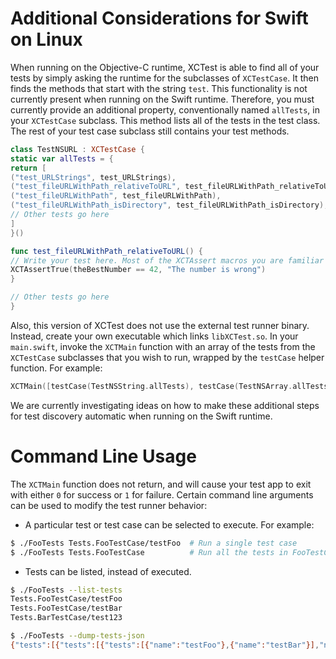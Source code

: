 # Additional Considerations for Swift on Linux

When running on the Objective-C runtime, XCTest is able to find all of your tests by simply asking the runtime for the subclasses of `XCTestCase`. It then finds the methods that start with the string `test`. This functionality is not currently present when running on the Swift runtime. Therefore, you must currently provide an additional property, conventionally named `allTests`, in your `XCTestCase` subclass. This method lists all of the tests in the test class. The rest of your test case subclass still contains your test methods.

```swift
class TestNSURL : XCTestCase {
static var allTests = {
return [
("test_URLStrings", test_URLStrings),
("test_fileURLWithPath_relativeToURL", test_fileURLWithPath_relativeToURL),
("test_fileURLWithPath", test_fileURLWithPath),
("test_fileURLWithPath_isDirectory", test_fileURLWithPath_isDirectory),
// Other tests go here
]
}()

func test_fileURLWithPath_relativeToURL() {
// Write your test here. Most of the XCTAssert macros you are familiar with are available.
XCTAssertTrue(theBestNumber == 42, "The number is wrong")
}

// Other tests go here
}
```

Also, this version of XCTest does not use the external test runner binary. Instead, create your own executable which links `libXCTest.so`. In your `main.swift`, invoke the `XCTMain` function with an array of the tests from the `XCTestCase` subclasses that you wish to run, wrapped by the `testCase` helper function. For example:

```swift
XCTMain([testCase(TestNSString.allTests), testCase(TestNSArray.allTests), testCase(TestNSDictionary.allTests)])
```

We are currently investigating ideas on how to make these additional steps for test discovery automatic when running on the Swift runtime.

# Command Line Usage
The `XCTMain` function does not return, and will cause your test app to exit with either `0` for success or `1` for failure. Certain command line arguments can be used to modify the test runner behavior:

* A particular test or test case can be selected to execute. For example:

```sh
$ ./FooTests Tests.FooTestCase/testFoo  # Run a single test case
$ ./FooTests Tests.FooTestCase          # Run all the tests in FooTestCase
```
* Tests can be listed, instead of executed.

```sh
$ ./FooTests --list-tests
Tests.FooTestCase/testFoo
Tests.FooTestCase/testBar
Tests.BarTestCase/test123

$ ./FooTests --dump-tests-json
{"tests":[{"tests":[{"tests":[{"name":"testFoo"},{"name":"testBar"}],"name":"Tests.FooTestCase"},{"tests":[{"name":"test123"}],"name":"Tests.BarTestCase"}],"name":"Tests.xctest"}],"name":"All tests"}
```
